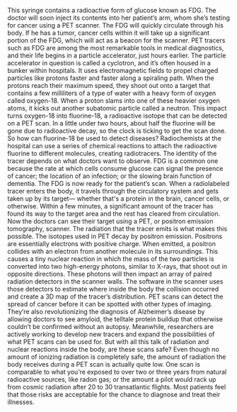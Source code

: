 This syringe contains a radioactive form  of glucose known as FDG. The doctor will soon inject its contents  into her patient’s arm, whom she’s testing for cancer  using a PET scanner. The FDG will quickly circulate  through his body. If he has a tumor, cancer cells within it will take up a  significant portion of the FDG, which will act as a beacon  for the scanner. PET tracers such as FDG are among the most remarkable tools  in medical diagnostics, and their life begins in  a particle accelerator, just hours earlier. The particle accelerator in question  is called a cyclotron, and it’s often housed in a bunker  within hospitals. It uses electromagnetic fields to propel  charged particles like protons faster and faster  along a spiraling path. When the protons reach  their maximum speed, they shoot out onto a target that contains a few milliliters of a type of water with a heavy form of oxygen  called oxygen-18. When a proton slams into one of these  heavier oxygen atoms, it kicks out another subatomic particle  called a neutron. This impact turns oxygen-18  into fluorine-18, a radioactive isotope that can be  detected on a PET scan. In a little under two hours, about half the fluorine will be gone  due to radioactive decay, so the clock is ticking  to get the scan done. So how can fluorine-18 be  used to detect diseases? Radiochemists at the hospital can use  a series of chemical reactions to attach the radioactive fluorine  to different molecules, creating radiotracers. The identity of the tracer depends on what doctors want to observe. FDG is a common one because the rate at  which cells consume glucose can signal the presence of cancer; the location of an infection; or the slowing brain function of dementia. The FDG is now ready for  the patient’s scan. When a radiolabeled tracer  enters the body, it travels through the circulatory system  and gets taken up by its target— whether that's a protein in the brain, cancer cells, or otherwise. Within a few minutes, a significant amount of the tracer has  found its way to the target area and the rest has cleared from circulation. Now the doctors can see  their target using a PET, or positron emission tomography, scanner. The radiation that the tracer emits  is what makes this possible. The isotopes used in PET decay  by positron emission. Positrons are essentially electrons  with positive charge. When emitted, a positron collides  with an electron from another molecule in its surroundings. This causes a tiny nuclear reaction in which the mass of the two particles is  converted into two high-energy photons, similar to X-rays, that shoot out in opposite directions. These photons will then impact an array of paired radiation detectors  in the scanner walls. The software in the scanner  uses those detectors to estimate where inside the body  the collision occurred and create a 3D map of the  tracer’s distribution. PET scans can detect the spread of cancer before it can be spotted with  other types of imaging. They’re also revolutionizing the diagnosis of Alzheimer’s disease by allowing doctors to see amyloid, the telltale protein buildup that  otherwise couldn’t be confirmed without an autopsy. Meanwhile, researchers are actively  working to develop new tracers and expand the possibilities of what  PET scans can be used for. But with all this talk of radiation and nuclear reactions inside the body, are these scans safe? Even though no amount of ionizing  radiation is completely safe, the amount of radiation the body receives during a PET scan is actually quite low. One scan is comparable to what you’re  exposed to over two or three years from natural radioactive sources,  like radon gas; or the amount a pilot would rack up from cosmic radiation after  20 to 30 transatlantic flights. Most patients feel that those risks  are acceptable for the chance to diagnose  and treat their illnesses. 